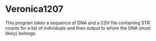 # Veronica1207

This program takes a sequence of DNA and a CSV file containing STR counts for a list of individuals and then output to whom the DNA (most likely) belongs.
